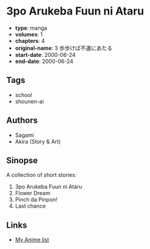 # 3po Arukeba Fuun ni Ataru

-   **type**: manga
-   **volumes**: 1
-   **chapters**: 4
-   **original-name**: 3 歩歩けば不運にあたる
-   **start-date**: 2000-06-24
-   **end-date**: 2000-06-24

## Tags

-   school
-   shounen-ai

## Authors

-   Sagami
-   Akira (Story & Art)

## Sinopse

A collection of short stories:

1.  3po Arukeba Fuun ni Ataru
2.  Flower Dream
3.  Pinch da Pinpon!
4.  Last chance

## Links

-   [My Anime list](https://myanimelist.net/manga/14728/3po_Arukeba_Fuun_ni_Ataru)
